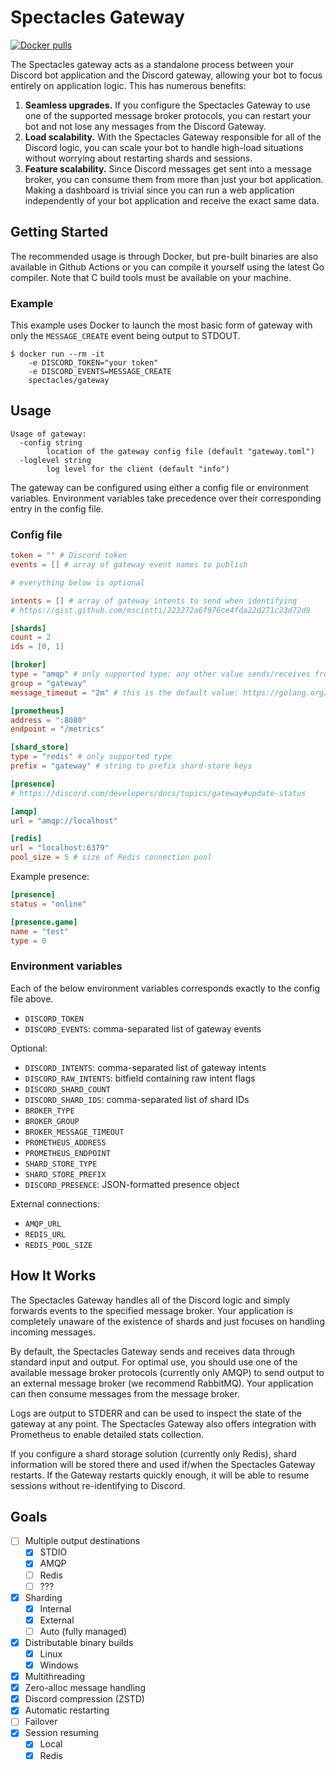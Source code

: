 # Spectacles Gateway

[![Docker pulls](https://img.shields.io/docker/pulls/spectacles/gateway)](https://hub.docker.com/r/spectacles/gateway)

The Spectacles gateway acts as a standalone process between your Discord bot application and the
Discord gateway, allowing your bot to focus entirely on application logic. This has numerous
benefits:

1. **Seamless upgrades.** If you configure the Spectacles Gateway to use one of the supported
message broker protocols, you can restart your bot and not lose any messages from the Discord
Gateway.
2. **Load scalability.** With the Spectacles Gateway responsible for all of the Discord logic,
you can scale your bot to handle high-load situations without worrying about restarting shards
and sessions.
3. **Feature scalability.** Since Discord messages get sent into a message broker, you can consume
them from more than just your bot application. Making a dashboard is trivial since you can run a
web application independently of your bot application and receive the exact same data.

## Getting Started

The recommended usage is through Docker, but pre-built binaries are also available in Github
Actions or you can compile it yourself using the latest Go compiler. Note that C build tools must
be available on your machine.

### Example

This example uses Docker to launch the most basic form of gateway with only the `MESSAGE_CREATE`
event being output to STDOUT.

```
$ docker run --rm -it
	-e DISCORD_TOKEN="your token"
	-e DISCORD_EVENTS=MESSAGE_CREATE
	spectacles/gateway
```

## Usage

```
Usage of gateway:
  -config string
        location of the gateway config file (default "gateway.toml")
  -loglevel string
        log level for the client (default "info")
```

The gateway can be configured using either a config file or environment variables. Environment
variables take precedence over their corresponding entry in the config file.

### Config file

```toml
token = "" # Discord token
events = [] # array of gateway event names to publish

# everything below is optional

intents = [] # array of gateway intents to send when identifying
# https://gist.github.com/msciotti/223272a6f976ce4fda22d271c23d72d9

[shards]
count = 2
ids = [0, 1]

[broker]
type = "amqp" # only supported type; any other value sends/receives from STDIN/STDOUT
group = "gateway"
message_timeout = "2m" # this is the default value: https://golang.org/pkg/time/#ParseDuration

[prometheus]
address = ":8080"
endpoint = "/metrics"

[shard_store]
type = "redis" # only supported type
prefix = "gateway" # string to prefix shard-store keys

[presence]
# https://discord.com/developers/docs/topics/gateway#update-status

[amqp]
url = "amqp://localhost"

[redis]
url = "localhost:6379"
pool_size = 5 # size of Redis connection pool
```

Example presence:

```toml
[presence]
status = "online"

[presence.game]
name = "test"
type = 0
```

### Environment variables

Each of the below environment variables corresponds exactly to the config file above.

- `DISCORD_TOKEN`
- `DISCORD_EVENTS`: comma-separated list of gateway events

Optional:

- `DISCORD_INTENTS`: comma-separated list of gateway intents
- `DISCORD_RAW_INTENTS`: bitfield containing raw intent flags
- `DISCORD_SHARD_COUNT`
- `DISCORD_SHARD_IDS`: comma-separated list of shard IDs
- `BROKER_TYPE`
- `BROKER_GROUP`
- `BROKER_MESSAGE_TIMEOUT`
- `PROMETHEUS_ADDRESS`
- `PROMETHEUS_ENDPOINT`
- `SHARD_STORE_TYPE`
- `SHARD_STORE_PREFIX`
- `DISCORD_PRESENCE`: JSON-formatted presence object

External connections:

- `AMQP_URL`
- `REDIS_URL`
- `REDIS_POOL_SIZE`

## How It Works

The Spectacles Gateway handles all of the Discord logic and simply forwards events to the specified
message broker. Your application is completely unaware of the existence of shards and just focuses
on handling incoming messages.

By default, the Spectacles Gateway sends and receives data through standard input and output. For
optimal use, you should use one of the available message broker protocols (currently only AMQP) to
send output to an external message broker (we recommend RabbitMQ). Your application can then
consume messages from the message broker.

Logs are output to STDERR and can be used to inspect the state of the gateway at any point. The
Spectacles Gateway also offers integration with Prometheus to enable detailed stats collection.

If you configure a shard storage solution (currently only Redis), shard information will be stored
there and used if/when the Spectacles Gateway restarts. If the Gateway restarts quickly enough, it
will be able to resume sessions without re-identifying to Discord.

## Goals

- [ ] Multiple output destinations
	- [x] STDIO
	- [x] AMQP
	- [ ] Redis
	- [ ] ???
- [x] Sharding
	- [x] Internal
	- [x] External
	- [ ] Auto (fully managed)
- [x] Distributable binary builds
	- [x] Linux
	- [x] Windows
- [x] Multithreading
- [x] Zero-alloc message handling
- [x] Discord compression (ZSTD)
- [x] Automatic restarting
- [ ] Failover
- [x] Session resuming
	- [x] Local
	- [x] Redis
